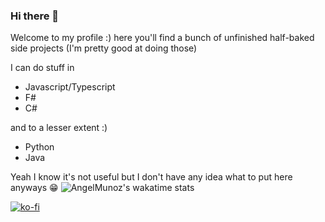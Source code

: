 ### Hi there 👋

Welcome to my profile :) here you'll find a bunch of unfinished half-baked side projects (I'm pretty good at doing those)

I can do stuff in 

- Javascript/Typescript
- F#
- C#

and to a lesser extent :)

- Python
- Java

Yeah I know it's not useful but I don't have any idea what to put here anyways 😁
![AngelMunoz's wakatime stats](https://github-readme-stats.vercel.app/api/wakatime?username=Daniel_Tuna&theme=gotham)

[![ko-fi](https://www.ko-fi.com/img/githubbutton_sm.svg)](https://ko-fi.com/L4L02EUS2)
